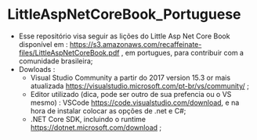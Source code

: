 # LittleAspNetCoreBook_Portuguese
- Esse repositório visa seguir as lições do Little Asp Net Core Book disponível em : https://s3.amazonaws.com/recaffeinate-files/LittleAspNetCoreBook.pdf , em portugues, para contribuir com a comunidade brasileira;
- Dowloads :  
  - Visual Studio Community  a partir do 2017 version 15.3 or mais atualizada https://visualstudio.microsoft.com/pt-br/vs/community/ ;
  - Editor utilizado (dica, pode ser outro de sua prefencia ou o VS mesmo) : VSCode https://code.visualstudio.com/download, e na hora de instalar colocar as opções de .net e C#;
  - .NET Core SDK, incluindo o runtime https://dotnet.microsoft.com/download ;
  
